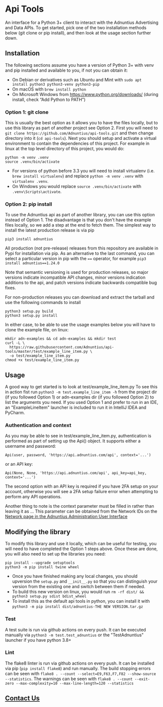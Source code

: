 # Api Tools

An interface for a Python 3+ client to interact with the Adnuntius Advertising and Data APIs. To get started, pick
one of the two installation methods below (git clone or pip install), and then look at the usage section further down.

## Installation

The following sections assume you have a version of Python 3+ with venv and pip installed and available to you, 
if not you can obtain it:
- On Debian or derivatives such as Ubuntu and Mint with `sudo apt install python3 python3-venv python3-pip`
- On macOS with `brew install python`
- On Microsoft Windows from https://www.python.org/downloads/ (during install, check “Add Python to PATH”)

### Option 1: git clone

This is usually the best option as it allows you to have the files locally, but to use this library as part of another 
project see Option 2. First you will need to `git clone https://github.com/Adnuntius/api-tools.git` and then change 
directory into it (`cd api-tools`). Next you should setup and activate a virtual environment to contain the dependencies 
of this project. For example in linux at the top level directory of this project, you would do:
```
python -m venv .venv
source .venv/bin/activate
```
- For versions of python before 3.3 you will need to install virtualenv (i.e. `brew install virtualenv`) and replace 
`python -m venv .venv` with `virtualenv .venv`.
- On Windows you would replace `source .venv/bin/activate` with `.venv\Scripts\activate`.

### Option 2: pip install

To use the Adnuntius api as part of another library, you can use this option instead of Option 1. The disadvantage
is that you don't have the example files locally, so we add a step at the end to fetch them.
The simplest way to install the latest production release is via pip
```
pip3 install adnuntius
```
All production (not pre-release) releases from this repository are available in Pypi for installation via pip.
As an alternative to the last command, you can select a particular version in pip with the `==` operator, 
for example `pip3 install adnuntius==1.24.0`

Note that semantic versioning is used for production releases, so major versions indicate incompatible API changes, 
minor versions indication additions to the api, and patch versions indicate backwards compatible bug fixes.

For non-production releases you can download and extract the tarball and use the following commands to install
```
python3 setup.py build
python3 setup.py install
```

In either case, to be able to use the usage examples below you will have to clone the example file, on linux:
```
mkdir adn-examples && cd adn-examples && mkdir test
curl -L \
  https://raw.githubusercontent.com/Adnuntius/api-tools/master/test/example_line_item.py \
  -o test/example_line_item.py
chmod +x test/example_line_item.py
```

## Usage

A good way to get started is to look at test/example_line_item.py
To see this in action fist run `python3 -m test.example_line_item -h` from the project dir (if you followed Option 1) 
or adn-examples dir (if you followed Option 2) to list the arguments you need. 
If you used Option 1 and prefer to run in an IDE, an "ExampleLineItem" launcher is included to run it in IntelliJ IDEA 
and PyCharm.

### Authentication and context

As you may be able to see in test/example_line_item.py, authentication is performed as part of setting up the Api() 
object. It supports either a username and password:
```
Api(user, password, 'https://api.adnuntius.com/api', context='...')
```
or an API key:
```
Api(None, None, 'https://api.adnuntius.com/api', api_key=api_key, context='...')
```
The second option with an API key is required if you have 2FA setup on your account, otherwise you will see a 2FA setup 
failure error when attempting to perform any API operations.

Another thing to note is the context parameter must be filled in rather than leaving it as ... This parameter can be
obtained from the Network IDs on the 
[Network page in the Adnuntius Administration User Interface](https://admin.adnuntius.com/admin/network)


## Modifying the library

To modify this library and use it locally, which can be useful for testing, you will need to have completed the Option 
1 steps above. Once these are done, you will also need to set up the libraries you need:
```
pip install --upgrade setuptools
python3 -m pip install twine wheel
```

- Once you have finished making any local changes, you should upversion the `setup.py` and `__init__.py` so that you can 
distinguish your version from the existing one and switch between them if needed.
- To build this new version on linux, you would run `rm -rf dist/ && python3 setup.py sdist bdist_wheel`
- To install this as the default api tools in python, you can install it with 
`python3 -m pip install dist/adnuntius-THE NEW VERSION.tar.gz`

### Test

A test suite is run via github actions on every push. 
It can be executed manually via `python3 -m test.test_adnuntius` or the "TestAdnuntius" launcher if you have python 3.8+

### Lint

The flake8 linter is run via github actions on every push.
It can be installed via pip (`pip install flake8`) and run manually.
The build stopping errors can be seen with `flake8 . --count --select=E9,F63,F7,F82 --show-source --statistics`.
The warnings can be seen with `flake8 . --count --exit-zero --max-complexity=10 --max-line-length=120 --statistics`

## [Contact Us](https://adnuntius.com/contact/)
